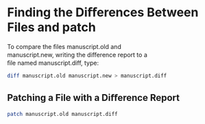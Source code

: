 # Finding the Diﬀerences Between Files and patch

To compare the ﬁles manuscript.old and  
manuscript.new, writing the diﬀerence report to a  
ﬁle named manuscript.diff, type:  

```sh
diff manuscript.old manuscript.new > manuscript.diff
```

## Patching a File with a Diﬀerence Report

```sh
patch manuscript.old manuscript.diff
```
